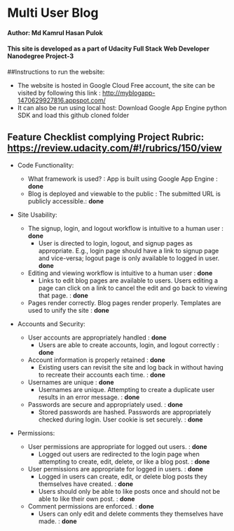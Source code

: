 # Multi User Blog
#### Author: Md Kamrul Hasan Pulok
#### This site is developed as a part of Udacity Full Stack Web Developer Nanodegree Project-3

##Instructions to run the website:
* The website is hosted in Google Cloud Free account, the site can be visited by following this link : http://myblogapp-1470629927816.appspot.com/
* It can also be run using local host: Download Google App Engine python SDK and load this github cloned folder

## Feature Checklist complying Project Rubric: https://review.udacity.com/#!/rubrics/150/view
* Code Functionality:
    * What framework is used? : App is built using Google App Engine : __done__
    * Blog is deployed and viewable to the public : The submitted URL is publicly accessible.: __done__

* Site Usability:
    * The signup, login, and logout workflow is intuitive to a human user : __done__
        * User is directed to login, logout, and signup pages as appropriate. E.g., login page should have a link to signup page and vice-versa; logout page is only available to logged in user. __done__
    * Editing and viewing workflow is intuitive to a human user : __done__
        * Links to edit blog pages are available to users. Users editing a page can click on a link to cancel the edit and go back to viewing that page. : __done__
    * Pages render correctly. Blog pages render properly. Templates are used to unify the site : __done__

* Accounts and Security:
    * User accounts are appropriately handled : __done__
        * Users are able to create accounts, login, and logout correctly : __done__
    * Account information is properly retained : __done__
        * Existing users can revisit the site and log back in without having to recreate their accounts each time. : __done__
    * Usernames are unique : __done__
        * Usernames are unique. Attempting to create a duplicate user results in an error message. : __done__
    * Passwords are secure and appropriately used. : __done__
        * Stored passwords are hashed. Passwords are appropriately checked during login. User cookie is set securely. : __done__

* Permissions:
    * User permissions are appropriate for logged out users. : __done__
        * Logged out users are redirected to the login page when attempting to create, edit, delete, or like a blog post. : __done__
    * User permissions are appropriate for logged in users. : __done__
        * Logged in users can create, edit, or delete blog posts they themselves have created. : __done__
        * Users should only be able to like posts once and should not be able to like their own post. : __done__
    * Comment permissions are enforced. : __done__
        * Users can only edit and delete comments they themselves have made. : __done__